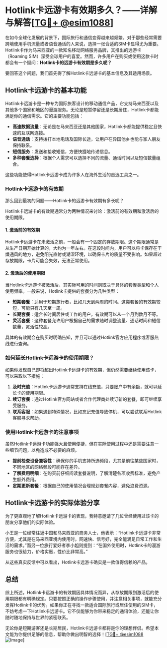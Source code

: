 # Hotlink卡远游卡有效期多久？——详解与解答[[TG💪+ @esim1088](https://t.me/s/esim1088)]

在如今全球化发展的背景下，国际旅行和通信变得越来越频繁。对于那些经常需要跨境使用手机流量或者语音通话的人来说，选择一张合适的SIM卡显得尤为重要。Hotlink卡作为马来西亚的一款知名移动网络服务品牌，其推出的远游卡（Roaming SIM）深受全球用户的喜爱。然而，许多用户在购买或使用这款卡时都会有一个疑问：**Hotlink卡的远游卡有效期是多久呢？**

要回答这个问题，我们首先得了解Hotlink卡远游卡的基本信息及其适用场景。

## Hotlink卡远游卡的基本功能

Hotlink卡远游卡是一种专为国际旅客设计的移动通信产品，它支持马来西亚以及其他多个国家和地区的漫游服务。无论是短暂停留还是长期居住，Hotlink卡都能满足你的通信需求。它的主要功能包括：

- **高速数据流量**：无论是在马来西亚还是其他国家，Hotlink卡都能提供稳定且快速的互联网连接。
- **语音通话**：支持拨打本地电话及国际长途，让用户在异国他乡也能与家人朋友保持联系。
- **短信服务**：发送和接收短信，方便快捷地传递信息。
- **多种套餐选择**：根据个人需求可以选择不同的流量、通话时间以及短信数量组合。

这些功能使得Hotlink卡远游卡成为许多人在海外生活的首选工具之一。

### Hotlink卡远游卡的有效期

那么回到最初的问题——Hotlink卡的远游卡有效期有多长呢？

Hotlink卡远游卡的有效期通常分为两种情况来讨论：激活前的有效期和激活后的使用期限。

#### 1. 激活前的有效期

Hotlink卡远游卡在未激活之前，一般会有一个固定的存放期限。这个期限通常是从生产日期开始计算的，大约为一年左右。在这段时间内，用户可以将卡保存在干燥通风的地方，避免阳光直射或潮湿环境，以确保卡片的质量不受影响。如果超过存放期限，卡片可能会失效，无法正常使用。

#### 2. 激活后的使用期限

当Hotlink卡远游卡被激活后，其实际可用的时间则取决于具体的套餐类型和个人使用频率。一般来说，Hotlink卡提供的套餐分为几种类型：

- **短期套餐**：适用于短期旅行者，比如几天到两周的时间。这类套餐的有效期较短，可能只有几天至一周。
- **长期套餐**：适合长时间居住或工作的用户，有效期可以从一个月到数月不等。
- **灵活套餐**：这种套餐允许用户根据自己的需求随时调整流量、通话时间和短信数量，灵活性较高。

具体的有效期会在购买时明确告知，并且可以通过Hotlink官方应用程序或客服热线进行查询。

### 如何延长Hotlink卡远游卡的使用期限？

如果你发现自己即将超出Hotlink卡远游卡的有效期，但仍然需要继续使用该卡，可以采取以下措施：

1. **及时充值**：Hotlink卡远游卡通常支持在线充值，只要账户中有余额，就可以延长卡的使用期限。
2. **续订套餐**：通过Hotlink官方网站或者合作代理商处续订新的套餐，即可继续享受服务。
3. **联系客服**：如果遇到特殊情况，比如忘记充值导致停机，可以尝试联系Hotlink客服寻求帮助。

### 使用Hotlink卡远游卡的注意事项

虽然Hotlink卡远游卡功能强大且使用便捷，但在实际使用过程中还是需要注意一些细节问题，以免造成不必要的麻烦。

- **提前检查设备兼容性**：确保你的手机支持所选频段，尤其是前往某些国家时，不同地区的网络频段可能存在差异。
- **了解费用明细**：在购买前仔细阅读套餐说明，了解清楚各项收费标准，避免产生额外费用。
- **定期更新套餐**：根据自己的使用情况合理规划套餐内容，避免浪费资源。

## Hotlink卡远游卡的实际体验分享

为了更直观地了解Hotlink卡远游卡的表现，我特意邀请了几位曾经使用过该卡的朋友分享他们的实际体验。

小王是一位经常往返中国和马来西亚的商务人士，他表示：“Hotlink卡远游卡非常方便，尤其是在马来西亚境内使用时，网速快、信号好，完全能满足日常工作和生活的需求。”而另一位旅行爱好者李小姐则提到：“在国外使用时，Hotlink卡的漫游服务也很给力，价格实惠，性价比非常高。”

从这些真实反馈中可以看出，Hotlink卡远游卡确实是一款值得信赖的产品。

## 总结

综上所述，Hotlink卡远游卡的有效期因具体情况而异，从存放期限到激活后的使用期限都有明确规定。只要按照正确的操作步骤使用，并注意相关事项，就能充分发挥Hotlink卡的优势。如果你正在寻找一款适合国际旅行或居住使用的SIM卡，不妨考虑一下Hotlink卡远游卡。它不仅能够为你带来稳定的通讯体验，还能让你随时随地保持与世界的紧密联系。

无论你是短期游客还是长期居民，Hotlink卡远游卡都将是你的理想伴侣。希望本文能为你提供足够的信息，帮助你做出明智的选择！[[TG💪+ @esim1088](https://t.me/s/esim1088) ![Image](https://i.postimg.cc/4NQfJmqS/Snipaste-2025-05-13-00-14-12.png)]